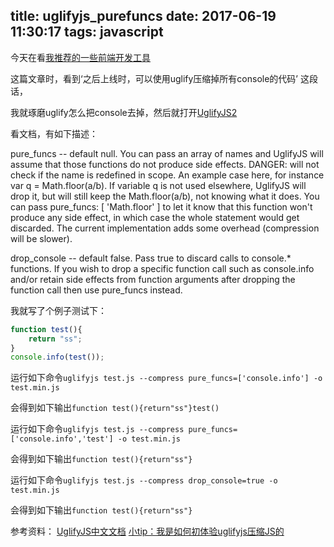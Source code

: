 title: uglifyjs_purefuncs
date: 2017-06-19 11:30:17
tags: javascript
---

今天在看[我推荐的一些前端开发工具](https://segmentfault.com/a/1190000002895976)

这篇文章时，看到‘之后上线时，可以使用uglify压缩掉所有console的代码’ 这段话，

我就琢磨uglify怎么把console去掉，然后就打开[UglifyJS2](https://github.com/mishoo/UglifyJS2)

看文档，有如下描述：

pure_funcs -- default null. You can pass an array of names and UglifyJS will assume that those functions do not produce side effects. DANGER: will not check if the name is redefined in scope. An example case here, for instance var q = Math.floor(a/b). If variable q is not used elsewhere, UglifyJS will drop it, but will still keep the Math.floor(a/b), not knowing what it does. You can pass pure_funcs: [ 'Math.floor' ] to let it know that this function won't produce any side effect, in which case the whole statement would get discarded. The current implementation adds some overhead (compression will be slower).

drop_console -- default false. Pass true to discard calls to console.* functions. If you wish to drop a specific function call such as console.info and/or retain side effects from function arguments after dropping the function call then use pure_funcs instead.

我就写了个例子测试下：

```js
function test(){
	return "ss";
}
console.info(test());
```

运行如下命令```uglifyjs test.js --compress pure_funcs=['console.info'] -o test.min.js ```

会得到如下输出```function test(){return"ss"}test()```

运行如下命令```uglifyjs test.js --compress pure_funcs=['console.info','test'] -o test.min.js ```

会得到如下输出```function test(){return"ss"}```

运行如下命令```uglifyjs test.js --compress drop_console=true -o test.min.js```

会得到如下输出```function test(){return"ss"}```

参考资料：
[UglifyJS中文文档](https://segmentfault.com/a/1190000008995453)
[小tip：我是如何初体验uglifyjs压缩JS的](http://www.zhangxinxu.com/wordpress/2013/01/uglifyjs-compress-js/)
